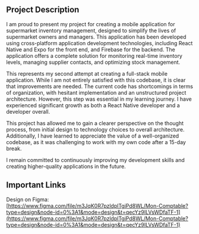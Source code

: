 ## Project Description

I am proud to present my project for creating a mobile application for supermarket inventory management, designed to simplify the lives of supermarket owners and managers. This application has been developed using cross-platform application development technologies, including React Native and Expo for the front end, and Firebase for the backend. The application offers a complete solution for monitoring real-time inventory levels, managing supplier contacts, and optimizing stock management.

This represents my second attempt at creating a full-stack mobile application. While I am not entirely satisfied with this codebase, it is clear that improvements are needed. The current code has shortcomings in terms of organization, with hesitant implementation and an unstructured project architecture. However, this step was essential in my learning journey. I have experienced significant growth as both a React Native developer and a developer overall.

This project has allowed me to gain a clearer perspective on the thought process, from initial design to technology choices to overall architecture. Additionally, I have learned to appreciate the value of a well-organized codebase, as it was challenging to work with my own code after a 15-day break.

I remain committed to continuously improving my development skills and creating higher-quality applications in the future.

## Important Links

Design on Figma: [https://www.figma.com/file/m3JqK0R7pzldplTgjPd8WL/Mon-Comptable?type=design&node-id=0%3A1&mode=design&t=qecYz9ILVsWDfaTF-1](https://www.figma.com/file/m3JqK0R7pzldplTgjPd8WL/Mon-Comptable?type=design&node-id=0%3A1&mode=design&t=qecYz9ILVsWDfaTF-1)

